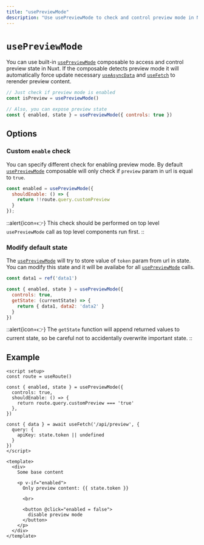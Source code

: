 ```yaml
---
title: "usePreviewMode"
description: "Use usePreviewMode to check and control preview mode in Nuxt"
---
```


# `usePreviewMode`

You can use built-in [`usePreviewMode`](/docs/api/composables/use-preview-mode) composable to access and control preview state in Nuxt. If the composable detects preview mode it will automatically force update necessary [`useAsyncData`](/docs/api/composables/use-async-data) and [`useFetch`](/docs/api/composables/use-fetch) to rerender preview content.

```js
// Just check if preview mode is enabled
const isPreview = usePreviewMode()

// Also, you can expose preview state
const { enabled, state } = usePreviewMode({ controls: true })
```

## Options

### Custom `enable` check

You can specify different check for enabling preview mode. By default [`usePreviewMode`](/docs/api/composables/use-preview-mode) composable will only check if `preview` param in url is equal to `true`.

```js
const enabled = usePreviewMode({
  shouldEnable: () => {
    return !!route.query.customPreview
  }
});
```

::alert{icon=👉}
This check should be performed on top level `usePreviewMode` call as top level components run first.
::

### Modify default state

The [`usePreviewMode`](/docs/api/composables/use-preview-mode) will try to store value of `token` param from url in state. You can modify this state and it will be availabe for all [`usePreviewMode`](/docs/api/composables/use-preview-mode) calls.

```js
const data1 = ref('data1')

const { enabled, state } = usePreviewMode({
  controls: true,
  getState: (currentState) => {
    return { data1, data2: 'data2' }
  }
})
```

::alert{icon=👉}
The `getState` function will append returned values to current state, so be careful not to accidentally overwrite important state.
::

## Example

```vue [pages/some-page.vue]
<script setup>
const route = useRoute()

const { enabled, state } = usePreviewMode({
  controls: true,
  shouldEnable: () => {
    return route.query.customPreview === 'true'
  },
})

const { data } = await useFetch('/api/preview', {
  query: {
    apiKey: state.token || undefined
  }
})
</script>

<template>
  <div>
    Some base content

    <p v-if="enabled">
      Only preview content: {{ state.token }}

      <br>

      <button @click="enabled = false">
        disable preview mode
      </button>
    </p>
  </div>
</template>
```
